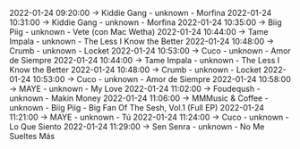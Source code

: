 2022-01-24 09:20:00 -> Kiddie Gang - unknown - Morfina
2022-01-24 10:31:00 -> Kiddie Gang - unknown - Morfina
2022-01-24 10:35:00 -> Biig Piig - unknown - Vete (con Mac Wetha)
2022-01-24 10:44:00 -> Tame Impala - unknown - The Less I Know the Better
2022-01-24 10:48:00 -> Crumb - unknown - Locket
2022-01-24 10:53:00 -> Cuco - unknown - Amor de Siempre
2022-01-24 10:44:00 -> Tame Impala - unknown - The Less I Know the Better
2022-01-24 10:48:00 -> Crumb - unknown - Locket
2022-01-24 10:53:00 -> Cuco - unknown - Amor de Siempre
2022-01-24 10:58:00 -> MAYE - unknown - My Love
2022-01-24 11:02:00 -> Foudeqush - unknown - Makin Money
2022-01-24 11:06:00 -> MMMusic & Coffee - unknown - Biig Piig - Big Fan Of The Sesh, Vol.1 (Full EP)
2022-01-24 11:21:00 -> MAYE - unknown - Tú
2022-01-24 11:24:00 -> Cuco - unknown - Lo Que Siento
2022-01-24 11:29:00 -> Sen Senra - unknown - No Me Sueltes Más
